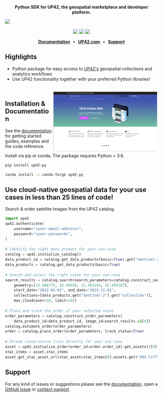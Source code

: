 <p align="center">
    <strong>Python SDK for UP42, the geospatial marketplace and developer platform.</strong>
</p>

![](docs/assets/github-banner-3.jpg)

<p align="center">
    <a href="https://pypi.org/project/up42-py/" title="up42-py on pypi"><img src="https://img.shields.io/pypi/v/up42-py?color=brightgreen"></a>
    <img src="https://sonarcloud.io/api/project_badges/measure?project=up42_up42-py&metric=coverage">
    <a href="https://twitter.com/UP42_" title="UP42 on Twitter"><img src="https://img.shields.io/twitter/follow/UP42_.svg?style=social"></a>
</p>

<p align="center">
    <b>
      <a href="https://sdk.up42.com/">Documentation</a> &nbsp; • &nbsp;
      <a href="http://www.up42.com">UP42.com</a> &nbsp; • &nbsp;
      <a href="#support">Support</a>
    </b>
</p>

## Highlights
- Python package for easy access to [UP42's](http://www.up42.com) geospatial collections and analytics workflows
- Use UP42 functionality together with your preferred Python libraries!

<br>

<img align="right" href="https://sdk.up42.com/" src="docs/assets/docs.png" alt="" height="200"/>

## Installation & Documentation

See the [documentation](https://sdk.up42.com/) for getting started guides, examples and the code
reference.

Install via pip or conda. The package requires Python > 3.6.

```bash
pip install up42-py
```
```bash
conda install -c conda-forge up42-py
```

## Use cloud-native geospatial data for your use cases in less than 25 lines of code!

Search & order satellite images from the UP42 catalog.

```python
import up42
up42.authenticate(
    username="<your-email-address>",
    password="<your-password>",
)

# Identify the right data product for your use-case
catalog = up42.initialize_catalog()
data_product_id = catalog.get_data_products(basic=True).get("Sentinel-2").get("data_products").get("Level-2A")
data_products = catalog.get_data_products(basic=True)

# Search and select the right scene for your use-case
search_results = catalog.search(search_parameters=catalog.construct_search_parameters(
    geometry=[13.488775, 52.49356, 13.491544, 52.495167],
    start_date="2022-01-01", end_date="2023-11-01",
    collections=[data_products.get("Sentinel-2").get("collection")],
    max_cloudcover=10, limit=10))

# Place and track the order of your selected scene
order_parameters = catalog.construct_order_parameters(
    data_product_id=data_product_id, image_id=search_results.id[0])
catalog.estimate_order(order_parameters)
order = catalog.place_order(order_parameters, track_status=True)

# Stream cloud-native files directly for your use case
asset = up42.initialize_order(order_id=order.order_id).get_assets()[0]
stac_items = asset.stac_items
asset.get_stac_asset_url(stac_asset=stac_items[0].assets.get("b02.tiff"))
```

## Support

For any kind of issues or suggestions please see the [documentation](https://sdk.up42.com/), open a [GitHub issue](https://github.com/up42/up42-py/issues) or [contact support](https://up42.com/company/contact-support).
